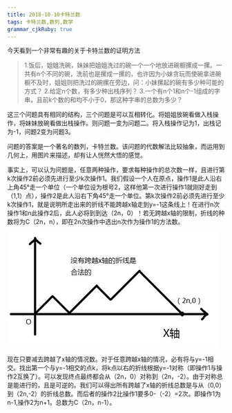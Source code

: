 ```yaml
---
title: 2018-10-10卡特兰数
tags: 卡特兰数,数列,数学
grammar_cjkRuby: true
---
```


今天看到一个非常有趣的关于卡特兰数的证明方法

>1.饭后，姐姐洗碗，妹妹把姐姐洗过的碗一个一个地放进碗橱摞成一摞。一共有n个不同的碗，洗前也是摞成一摞的，也许因为小妹贪玩而使碗拿进碗橱不及时，姐姐则把洗过的碗摞在旁边，问：小妹摞起的碗有多少种可能的方式？
2.给定n个数，有多少种出栈序列？
3.一个有n个1和n个-1组成的字串，且前k个数的和均不小于0，那这种字串的总数为多少？
 
这三个问题具有相同的结构，三个问题是可以互相转化。将姐姐放碗看做入栈操作，将妹妹放碗看做出栈操作。则问题一变为问题二。将入栈操作记为1，出栈记为-1，问题2变为问题3。

问题的答案是一个著名的数列，卡特兰数。该问题的代数解法比较抽象，而运用到几何上，用图片来描述，却有让人恍然大悟的感觉。
 

事实上，可以认为问题是，任意两种操作，要求每种操作的总次数一样，且进行第k次操作2前必须先进行至少k次操作1。我们假设一个人在原点，操作1是此人沿右上角45°走一个单位（一个单位设为根号2，这样他第一次进行操作1就刚好走到（1,1）点），操作2是此人沿右下角45°走一个单位。第k次操作2前必须先进行至少k次操作1，就是说明所走出来的折线不能跨越x轴走到y=-1这条线上！在进行n次操作1和n此操作2后，此人必将到到达（2n，0）！若无跨越x轴的限制，折线的种数将为C（2n，n），即在2n次操作中选出n次作为操作1的方法数。

![折线法](./images/1539170714684.png)

现在只要减去跨越了x轴的情况数。对于任意跨越x轴的情况，必有将与y=-1相交。找出第一个与y=-1相交的点k，将k点以右的折线根据y=-1对称（即操作1与操作2互换了）。可以发现终点最终都会从（2n，0）对称到（2n，-2）。由于对称总是能进行的，且是可逆的。我们可以得出所有跨越了x轴的折线总数是与从（0,0）到（2n,-2）的折线总数。而后者的操作2比操作1要多0-（-2）=2次。即操作1为n-1,操作2为n+1。总数为C（2n，n-1）。